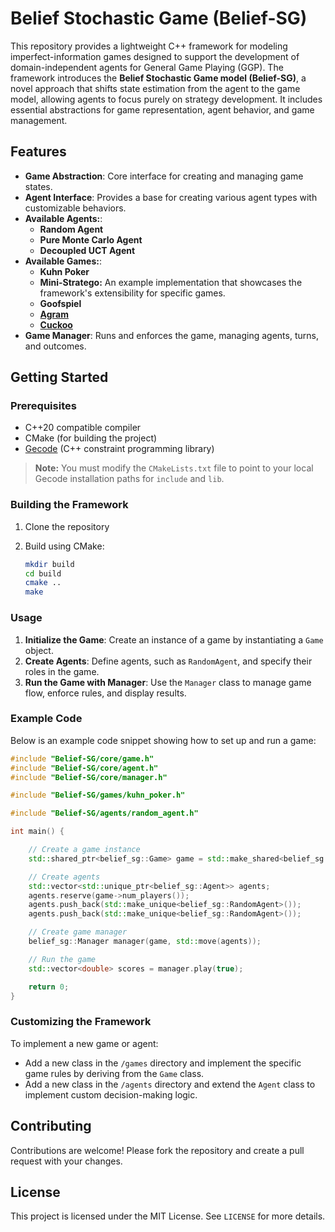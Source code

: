 # Belief Stochastic Game (Belief-SG)

This repository provides a lightweight C++ framework for modeling imperfect-information games designed to support the development of domain-independent agents for General Game Playing (GGP). The framework introduces the **Belief Stochastic Game model (Belief-SG)**, a novel approach that shifts state estimation from the agent to the game model, allowing agents to focus purely on strategy development. It includes essential abstractions for game representation, agent behavior, and game management.

## Features

- **Game Abstraction**: Core interface for creating and managing game states.
- **Agent Interface**: Provides a base for creating various agent types with customizable behaviors.
- **Available Agents:**:
    - **Random Agent**
    - **Pure Monte Carlo Agent**
    - **Decoupled UCT Agent**
- **Available Games:**:
    - **Kuhn Poker**
    - **Mini-Stratego:** An example implementation that showcases the framework's extensibility for specific games.
    - **Goofspiel**
    - [**Agram**](https://www.pagat.com/last/agram.html)
    - [**Cuckoo**](https://www.pagat.com/cuckoo/cuckoo.html)
- **Game Manager**: Runs and enforces the game, managing agents, turns, and outcomes.

## Getting Started

### Prerequisites

- C++20 compatible compiler
- CMake (for building the project)
- [Gecode](https://github.com/Gecode/gecode?tab=readme-ov-file) (C++ constraint programming library)

> **Note:** You must modify the `CMakeLists.txt` file to point to your local Gecode installation paths for `include` and `lib`.

### Building the Framework

1. Clone the repository

2. Build using CMake:

   ```bash
   mkdir build
   cd build
   cmake ..
   make
   ```

### Usage

1. **Initialize the Game**: Create an instance of a game by instantiating a `Game` object.
2. **Create Agents**: Define agents, such as `RandomAgent`, and specify their roles in the game.
3. **Run the Game with Manager**: Use the `Manager` class to manage game flow, enforce rules, and display results.

### Example Code

Below is an example code snippet showing how to set up and run a game:

```cpp
#include "Belief-SG/core/game.h"
#include "Belief-SG/core/agent.h"
#include "Belief-SG/core/manager.h"

#include "Belief-SG/games/kuhn_poker.h"

#include "Belief-SG/agents/random_agent.h"

int main() {

    // Create a game instance
    std::shared_ptr<belief_sg::Game> game = std::make_shared<belief_sg::KuhnPoker>();

    // Create agents
    std::vector<std::unique_ptr<belief_sg::Agent>> agents;
    agents.reserve(game->num_players());
    agents.push_back(std::make_unique<belief_sg::RandomAgent>());
    agents.push_back(std::make_unique<belief_sg::RandomAgent>());

    // Create game manager
    belief_sg::Manager manager(game, std::move(agents));

    // Run the game
    std::vector<double> scores = manager.play(true);

    return 0;
}
```

### Customizing the Framework

To implement a new game or agent:
- Add a new class in the `/games` directory and implement the specific game rules by deriving from the `Game` class.
- Add a new class in the `/agents` directory and extend the `Agent` class to implement custom decision-making logic.

## Contributing

Contributions are welcome! Please fork the repository and create a pull request with your changes.

## License

This project is licensed under the MIT License. See `LICENSE` for more details.
